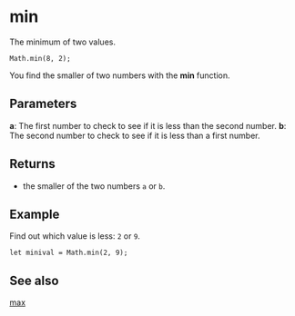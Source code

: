 # min

The minimum of two values.

```sig
Math.min(8, 2);
```

You find the smaller of two numbers with the **min** function.

## Parameters

**a**: The first number to check to see if it is less than the second number.
**b**: The second number to check to see if it is less than a first number.

## Returns

* the smaller of the two numbers ``a`` or ``b``.

## Example

Find out which value is less: `2` or `9`.

```blocks
let minival = Math.min(2, 9);
```

## See also

[max](/makecode-blockeditor/reference/math/max)